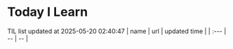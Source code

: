 # Today I Learn 
TIL list updated at 2025-05-20 02:40:47
| name | url | updated time |
| :--- | -- | -- |

